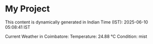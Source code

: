 # My Project

This content is dynamically generated in Indian Time (IST): 2025-06-10 05:08:41 IST


Current Weather in Coimbatore:
Temperature: 24.88 °C
Condition: mist
